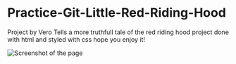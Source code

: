 # Practice-Git-Little-Red-Riding-Hood
Project by Vero
Tells a more truthfull tale of the red riding hood
project done with html and styled with css
hope you enjoy it!

![Screenshot of the page](https://i.gyazo.com/f5ebe71279c63dfc433ae84507be3b83.png)
